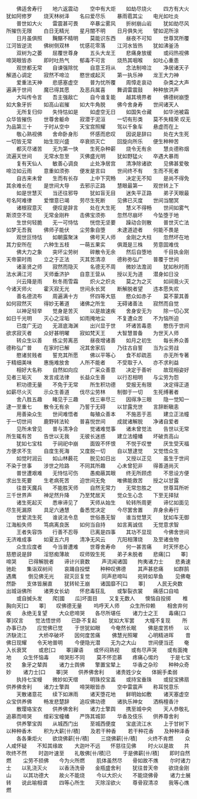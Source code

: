 <!-- { "loadSidebar": true } -->
　　佛适舍寿行　　地六返震动
　　空中有大炬　　如劫尽烧火
　　四方有大火　　犹如阿修罗
　　烧天林树泽　　名曰爱尽乐
　　暴雨雹其尘　　电光如吐炎
　　普世如大火　　雷震甚可畏
　　卒暴尘雾风　　折树崩山岩
　　犹如劫尽风　　所摧伤无限
　　白日无精光　　星月闇不明
　　日月俱失光　　譬如泥所涂
　　日月虽俱照　　黤黮不精明
　　莫能识东西　　昼夜不可知
　　世尊冥所覆　　江河皆逆流
　　佛树侧双林　　忧感花零落
　　江河水皆热　　犹如沸釜汤
　　双树为之萎　　屈覆世尊身
　　五头大龙王　　悲痛身放缓
　　或闷热视佛　　啼哭眼皆赤
　　即时吐热气　　郁毒不可言
　　烧热其咽喉　　如吐心重患
　　观世都无常　　自谏强除忧
　　自意王将从　　念法制啼泣
　　净居诸天子　　解道心调定
　　寂然不啼泣　　愍世或起灭
　　第一执乐神　　龙王大力神
　　爱重法天神　　悲感塞虚空
　　普为忧所覆　　周慞走哀动
　　杂类之大声　　遍满于世间
　　魔已得其愿　　及恶兵属喜
　　舞调雷震鼓　　种种放洪声
　　大叫传令言　　吾主强敌亡
　　自今谁复能　　越其境界者
　　佛德树崩堕　　如大象牙折
　　如高山岩摧　　如大牛角脱
　　佛今舍身寿　　世间诸天人
　　无所复归仰　　失恃怙如是
　　如虚空无日　　如国失仓藏
　　如华池被霜　　众华皆摧伤
　　世尊舍躯命　　寂潜于泥洹
　　一切有形类　　莫不失精荣
叹无为品第三十
　　于时从空中　　天宝宫照耀
　　驾以千象车　　悬虚而在上
　　敬心熟视佛　　舍命卧身形
　　怀感而悲叹　　因说是辞曰
　　处在大生死　　一切皆无常
　　始生现兴盛　　卒衰损灭亡
　　回旋向所乐　　便生种种苦
　　都灭尽诸苦　　无为第一快
　　生死杂种薪　　烧令无有余
　　慧炎德称烟　　流遍天世间
　　无常水忽至　　灭佛盛光明
　　犹如野猛火　　卒遇大暴雨
　　复有天仙人　　敏善心调良
　　止处净居宫　　清净除诸欲
　　见佛甚爱敬　　啼泣如云雨
　　意重如须弥　　便发是言曰
　　世间终不有　　生而不死者
　　自古来未曾　　生而有长存
　　上中下究畅　　决定无不知
　　是尚不得免　　其余难长在
　　是世间大导　　去邪示正路
　　慧眼最第一　　观世转上下
　　如是世慧灭　　当还往邪导
　　犹如盲无目　　迷失平正路
　　弟子天眼最　　号名阿难律
　　爱憎意已竭　　劳尽生死断
　　见佛已灭度　　世间当闇冥
　　诸根寂意灭　　便叹是辞言
　　处在大生死　　慧义不得畅
　　世间如雾气　　斯须空不现
　　无常金刚杵　　击佛宝须弥
　　忽然尽崩坏　　今坠堕于地
　　生世何轻脆　　无一可恃怙
　　恍惚无坚要　　躁动合则散
　　普世灭亡法　　如梦无吾我
　　佛师子能伏　　尘劳象自堕
　　未逮道迹者　　何能不畏是
　　观世叵恃怙　　如朝露聚沫
　　佛号天人师　　金刚之大柱
　　忽然坏在地　　其力安所在
　　六种生五枝　　一萌五果实
　　俱溉是三株　　劳意固难伐
　　佛大力之象　　突坏尘劳树
　　碎散令无余　　然后自堕地
　　千目执金刚　　天帝蒙时雨
　　立之于正法　　灭其苦清凉
　　德称弥弘广　　普覆于世间
　　诸圣贤之师　　寂然而隐灭
　　名德无不周　　微妙法澹润
　　犹如秋时雨　　法水满江河
　　天师垂济护　　自意王营从
　　授以无为道　　潜身如日没
　　兴云降是雨　　秋冬雨雪霜
　　炽火之炽炎　　莫之为之灭
　　如祠竟火灭　　今诸天师火
　　霍灭寂无光　　世间永长冥
　　断解脱者望　　违本愿失欢
　　善名德流布　　周遍满十方
　　怀四等大慈　　愍众如赤子
　　莫不蒙其善　　如何寂然灭
　　得妙无著道　　诸佛之所生
　　无碍诸善法　　寂然而自觉
　　以神足轻举　　觉身是苦灭
　　以是故速疾　　舍身安无为
　　除一切心冥　　如日千光明
　　灭心之淫垢　　如雨掩地尘
　　不复遭众苦　　不为恼所迫
　　已度广无边　　无涯底海渊
　　出兴显于世　　坏诸苦毒患
　　愍伤于世间　　欲求寂灭者
　　众好甚明曜　　寂如梵天王
　　大智慧普备　　为世天人师
　　转众生以善　　练尘劳离恶
　　昼夜增诸善　　如月之初生
　　每长养众善　　德称弘广普
　　在家时已解　　况其舍家后
　　乃往古自誓　　当为尘劳战
　　愍诸贫贱者　　誓充其所愿
　　佛以平等心　　食不却疏恶
　　亦无所专著　　于精细美味
　　惠施难放舍　　人所不能者
　　不受取于人　　亦不求利益
　　相好大名称　　自然如向应
　　广采众善意　　决定于善听
　　故现相姿好　　见者三垢灭
　　发言成法律　　长益众生善
　　以行忍相明　　与尘劳为怨
　　积功德无量　　不免于无常
　　所生积功德　　受报无有限
　　决定得正道　　如薪尽火灭
　　示众生善道　　伐尽尘劳林
　　制御于一切　　生死缚著者
　　舍八胜五趣　　睹见于三趣
　　伐三审尽三　　因得净三眼
　　隐一觉知一　　逮一至重七
　　散令无有余　　乃誓于无碍
　　以甘露充世　　言辞断瞋恚
　　用善染众生　　世间难悟者
　　每殖众善本　　不施恶于恶
　　建立正法幢　　于一切世间
　　鹿野转法轮　　普喜悦世间
　　成就诸解脱　　净诸自爱者
　　见所未曾见　　普与清净合
　　觉诸难觉事　　诸未曾觉法
　　告世以无常　　所生辄有苦
　　告世以无我　　无彼长迷惑
　　建立法幢幡　　坏破贡高山
　　犹如七宝柱　　于祠祀中崩
　　面毁不怀恨　　不悦于叹誉
　　厌生受天福　　方便求不生
　　自度生死海　　又度脱一切
　　自以慧逮觉　　又觉悟众生
　　如觉时润云　　如山林薮花
　　脱见如日出　　又授以正见
　　虽生于世间　　不染于世事
　　涉世之险路　　不同其所趣
　　心未曾犯非　　得善道尚灭
　　普世遭艰难　　无恃怙可伤
　　愚痴蔽其眼　　终无所顾虑
　　不思设方便　　求出生死要
　　生老病死苦　　迫世间无免
　　唯佛能救苦　　授之以甘露
　　往昔天魔兵　　不能胜天师
　　自然无常力　　无常忽胜之
　　世尊耳所听　　三千世界声
　　神足然升降　　乃至梵居天
　　觉众生心念　　下至无择狱
　　诸生死起灭　　悉审谛见了
　　天师从始生　　轮转所周更
　　谛忆如面见　　尽生死漏原
　　具足六通慧　　备悉觉决定
　　今尽罢舍置　　弃身余寿行
　　世爱流生死　　谁说法令息
　　世俗愚无智　　谁当觉慧灭
　　犹如车无御　　江海船失师
　　笃病离良医　　如何当自持
　　如言离诚信　　无觉意求智
　　王者失容饰　　行善不忍辱
　　已离是四事　　其功不显现
　　今佛舍世间　　无济难成事
　　如夏五六月　　清净无风云
　　亢阳相薄烧　　及至诸虫物
　　众生应度者　　今当普遭难
　　世尊舍寿命　　何一甚苦痛
　　时天怀悲心　　慈愍说是辞
　　淫怒痴薄故　　叹师毁生死
　　弟子未脱者　　悲痛[口　　睪]啼哭
　　已得解脱者　　谛计兴衰数
　　声流闻诸国　　拘夷诸力士
　　悲勇速驰赴　　集诣双树间
　　哀踊自投壁　　种种叹佛德
　　其声甚悲痛　　如群鹄遇鹰
　　倒见佛无光　　寂灭叵复觉
　　同声悲啼叫　　宛转如旱鱼
　　见佛奄然卧　　支体皆展直
　　犹转轮王崩　　诸国靡不[口　　睪]
　　人民无央数　　出城诣佛所
　　诸男女长幼　　怀悲毒狂乱
　　或掣裂衣裳　　痛感口自啮
　　或自搣头发　　爬[國　　瓜]坏面目
　　又复无数人　　懊恼自投掷
　　椎胸向天[口　　睪]　　叹佛德无量
　　呜呼天人师　　众生所仰赖
　　相舍弃何疾　　永绝无复望
　　大众悲啼哭　　各尽所堪任
　　诸力士之王　　毒痛[口　　睪]叹言
　　觉法悟世师　　已卧不复起
　　犹如大军罢　　大幢不复现
　　所办事已办　　应觉佛已觉
　　于世犹如眼　　今奄然长眠
　　佛是度苦桥　　以济駃流江
　　大桥卒破坏　　因何度苦痛
　　佛慧光照曜　　心明精进晖
　　昔佛日现耀　　令天地普明
　　今便隐光潜　　无为之大山
　　世间便当还　　奄入长衰冥
　　或悲[口　　睪]寱语　　或怀闷熟视
　　或有尽声哭　　或有面掩地
　　众生怀恼毒　　啼哭形不同
　　莫不怀恋慕　　疼痛心惕灼
　　于是七宝挍　　象牙之辇舆
　　诸力士舆佛　　擎置宝辇上
　　华香之杂珍　　种种众奇妙
　　诸力士[口　　睪]哭　　供养佛舍利
　　诸贵姓少女　　体婉手柔弱
　　执持七宝幔　　微妙如天缯
　　明珠挍宝盖　　或持宝垂珠
　　或捉宝拂扇　　供养佛舍利
　　诸力士擎舆　　啼哭眼皆赤
　　空中雷震声　　称耳悦意乐
　　天散诸意花　　续下如淋雨
　　诸天堕花地　　鲜明始如敷
　　诸天塞虚空　　众宝供养佛
　　畅发悲楚辞　　追叹佛功德
　　诸执乐神女　　洒栴檀香汁
　　散璎珞宝衣　　供养佛舍利
　　诸力士擎舆　　携至城中央
　　天人恭敬礼　　追慕而啼哭
　　缯彩宝幢幡　　严饰其城郭
　　华香及伎乐　　供养尊舍利
　　供养擎宝舆　　从城西门出
　　至城西便度　　宝底流江水
　　上于甘树下　　以种种香木
　　积为大薪[卄/積]　　及若干种香
　　若干种花香　　及种种泽香
　　各各秉炬火　　欲烧佛薪[卄/積]
　　三烧佛薪[卄/積]　　火终不肯燃
　　众人咸怀疑　　不知其缘故
　　大迦叶不远　　怀慈往见佛
　　时火以是故　　共吹终不然
　　时迦叶速至　　礼敬佛[卄/積]已
　　于是佛薪[卄/積]　　即时自然燃
　　尘劳不损佛　　今为火所燃
　　肌体虽然尽　　骨如故不燋
　　尔时诸力士　　以乳浇灭火
　　以香汤洗骨　　金瓶盛舍利
　　犹往昔天帝　　欲烧金刚山
　　以其功德大　　故火不能烧
　　今以大炽火　　不能烧佛骨
　　诸力士展转　　说此喻相谓
　　四等心所生　　灭除淫欲火
　　尊骨寂清凉　　我等心燋燃
